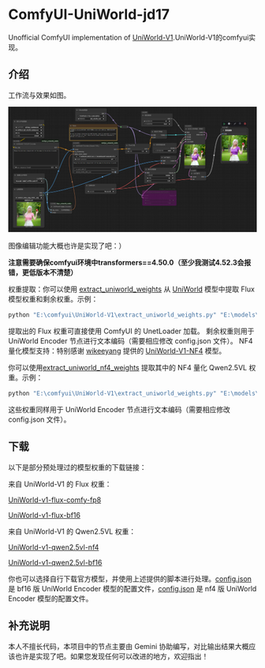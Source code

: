 # ComfyUI-UniWorld-jd17
Unofficial ComfyUI implementation of [UniWorld-V1](https://github.com/PKU-YuanGroup/UniWorld-V1).UniWorld-V1的comfyui实现。

## 介绍

工作流与效果如图。

![示例图](assets/example.png)

图像编辑功能大概也许是实现了吧：）

**注意需要确保comfyui环境中transformers==4.50.0（至少我测试4.52.3会报错，更低版本不清楚）**

权重提取：你可以使用 [extract_uniworld_weights](assets/extract_uniworld_weights.py) 从 [UniWorld](https://huggingface.co/LanguageBind/UniWorld-V1) 模型中提取 Flux 模型权重和剩余权重。示例：

```python
python "E:\comfyui\UniWorld-V1\extract_uniworld_weights.py" "E:\models\diffusers\uniworld-32" "E:\comfyui\models\diffusers\uniworld-16"
```


提取出的 Flux 权重可直接使用 ComfyUI 的 UnetLoader 加载。
剩余权重则用于 UniWorld Encoder 节点进行文本编码（需要相应修改 config.json 文件）。
NF4 量化模型支持：特别感谢 [wikeeyang](https://huggingface.co/wikeeyang) 提供的 [UniWorld-V1-NF4](https://huggingface.co/wikeeyang/UniWorld-V1-NF4) 模型。

你可以使用[extract_uniworld_nf4_weights](assets/extract_uniworld_nf4_weights.py) 提取其中的 NF4 量化 Qwen2.5VL 权重。示例：

```python
python "E:\comfyui\UniWorld-V1\extract_uniworld_weights.py" "E:\models\diffusers\uniworld-v1-nf4" "E:\comfyui\models\diffusers\uniworld-v1-extracted"
```

这些权重同样用于 UniWorld Encoder 节点进行文本编码（需要相应修改 config.json 文件）。

## 下载
以下是部分预处理过的模型权重的下载链接：

来自 UniWorld-V1 的 Flux 权重：

[UniWorld-v1-flux-comfy-fp8](https://www.modelscope.cn/models/ahaha2024/UniWorld-v1-flux-comfy-fp8/)


[UniWorld-v1-flux-bf16](https://www.modelscope.cn/models/ahaha2024/UniWorld-v1-flux-bf16)

来自 UniWorld-V1 的 Qwen2.5VL 权重：

[UniWorld-v1-qwen2.5vl-nf4](https://www.modelscope.cn/models/ahaha2024/UniWorld-v1-qwen2.5vl-nf4/)

[UniWorld-v1-qwen2.5vl-bf16](https://www.modelscope.cn/models/ahaha2024/UniWorld-v1-qwen2.5vl-bf16)

你也可以选择自行下载官方模型，并使用上述提供的脚本进行处理。[config.json](assets/bf16/config.json) 是 bf16 版 UniWorld Encoder 模型的配置文件，[config.json](assets/nf4/config.json) 是 nf4 版 UniWorld Encoder 模型的配置文件。

## 补充说明

本人不擅长代码，本项目中的节点主要由 Gemini 协助编写，对比输出结果大概应该也许是实现了吧。如果您发现任何可以改进的地方，欢迎指出！
